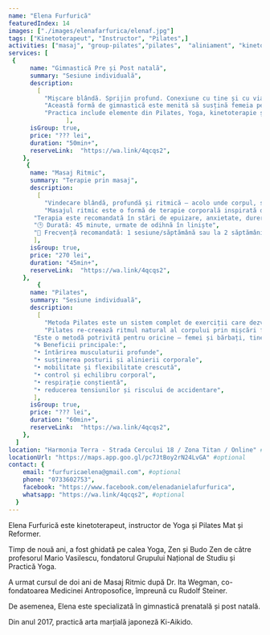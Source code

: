 ```yaml
---
name: "Elena Furfurică"
featuredIndex: 14
images: ["./images/elenafarfurica/elenaf.jpg"]
tags: ["Kinetoterapeut", "Instructor", "Pilates",]
activities: ["masaj", "group-pilates","pilates",  "aliniament", "kinetoterapie"]
services: [
 {
      name: "Gimnastică Pre și Post natală",
      summary: "Sesiune individuală",
      description:
        [
          "Mișcare blândă. Sprijin profund. Conexiune cu tine și cu viața ce prinde formă.",
          "Această formă de gimnastică este menită să susțină femeia pe parcursul sarcinii și în perioada imediat următoare nașterii, într-un mod blând, atent și profund. Exercițiile ajută la prevenirea durerilor lombare, îmbunătățirea mobilității articulațiilor, echilibrarea respirației și sprijinirea planșeului pelvin.",
          "Practica include elemente din Pilates, Yoga, kinetoterapie și exerciții funcționale, fiind adaptată fiecărui trimestru sau situației postnatale. Mișcările sunt gândite pentru a aduce ușurare fizică și susținere emoțională — atât pentru mamă, cât și pentru copil.",
                ],
      isGroup: true,
      price: "??? lei",
      duration: "50min+",
      reserveLink:  "https://wa.link/4qcqs2",
    },
     {
      name: "Masaj Ritmic",
      summary: "Terapie prin masaj",
      description:
        [
          "Vindecare blândă, profundă și ritmică – acolo unde corpul, sufletul și spiritul se întâlnesc.",
          "Masajul ritmic este o formă de terapie corporală inspirată din medicina antroposofică, ce lucrează cu ritmurile naturale ale corpului pentru a stimula regenerarea, echilibrul intern și eliberarea tensiunilor adânci. Este practicat prin atingeri moi, circulare, care susțin respirația, circulația și sistemul limfatic, fără presiune invazivă.",
       "Terapia este recomandată în stări de epuizare, anxietate, dureri cronice, sarcină, insomnii, depresie, dezechilibre hormonale sau după traume fizice și emoționale. Abordarea este holistică și profund umană, punând accent pe respectul față de ritmul interior al fiecărei ființe.", 
       "🕒 Durată: 45 minute, urmate de odihnă în liniște",
       "🔁 Frecvență recomandată: 1 sesiune/săptămână sau la 2 săptămâni",
       ],
      isGroup: true,
      price: "270 lei",
      duration: "45min+",
      reserveLink:  "https://wa.link/4qcqs2",
    },
        {
      name: "Pilates",
      summary: "Sesiune individuală",
      description:
        [
          "Metoda Pilates este un sistem complet de exerciții care dezvoltă forța profundă, flexibilitatea și conștientizarea corporală. Este o formă de mișcare conștientă în care respirația, postura și controlul mișcării devin un tot unitar. Accentul cade pe activarea centrului de putere – așa-numitul powerhouse – care susține întreaga structură corporală și ne ajută să ne mișcăm cu ușurință și grație în viața de zi cu zi.",
          "Pilates re-creează ritmul natural al corpului prin mișcări fluide, precise, conectate între ele. Fiecare exercițiu devine o formă de meditație în mișcare, cultivând nu doar tonusul muscular, ci și prezența mentală și echilibrul interior.",
       "Este o metodă potrivită pentru oricine – femei și bărbați, tineri sau vârstnici, începători sau sportivi profesioniști – dar și pentru cei aflați în perioade de recuperare sau convalescență. Practica se adaptează nevoilor specifice ale fiecărei persoane, fiind un instrument valoros în prevenție, menținere sau refacere fizică.", 
       "🌀 Beneficii principale:",
       "• întărirea musculaturii profunde",
       "• susținerea posturii și alinierii corporale",
       "• mobilitate și flexibilitate crescută",
       "• control și echilibru corporal",
       "• respirație conștientă",
       "• reducerea tensiunilor și riscului de accidentare",
       ],
      isGroup: true,
      price: "??? lei",
      duration: "60min+",
      reserveLink:  "https://wa.link/4qcqs2",
    },
  ]
location: "Harmonia Terra - Strada Cercului 18 / Zona Titan / Online" #optional
locationUrl: "https://maps.app.goo.gl/pc7JtBoy2rN24LvGA" #optional
contact: {
    email: "furfuricaelena@gmail.com", #optional
    phone: "0733602753",
    facebook: "https://www.facebook.com/elenadanielafurfurica",
    whatsapp: "https://wa.link/4qcqs2", #optional
  }
---
```


Elena Furfurică este kinetoterapeut, instructor de Yoga și Pilates Mat și Reformer. 

Timp de nouă ani, a fost ghidată pe calea Yoga, Zen și Budo Zen de către profesorul Mario Vasilescu, fondatorul Grupului Național de Studiu și Practică Yoga. 

A urmat cursul de doi ani de Masaj Ritmic după Dr. Ita Wegman, co-fondatoarea Medicinei Antroposofice, împreună cu Rudolf Steiner. 

De asemenea, Elena este specializată în gimnastică prenatală și post natală. 

Din anul 2017, practică arta marțială japoneză Ki-Aikido.
